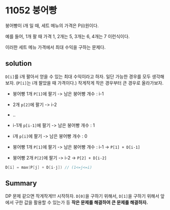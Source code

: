 # 11052 붕어빵

붕어빵이 i개 일 때, 세트 메뉴의 가격은 P(i)원이다.

예를 들어, 1개 팔 때 가격 1, 2개는 5, 3개는 6, 4개는 7 이런식이다.

이러한 세트 메뉴 가격에서 최대 수익을 구하는 문제다.

## solution

`D[i]`를 i개 팔아서 얻을 수 있는 최대 수익이라고 하자.
일단 가능한 경우를 모두 생각해보자. (`P[i]`는 i개 팔았을 때 가격이다.)
작게작게 작은 경우부터 큰 경우로 올라가보자.


- 붕어빵 1개 `P[1]`에 팔기 -> 남은 붕어빵 개수 : i-1
- 2개 `p[2]`에 팔기 -> i-2
- ..
- i-1개 `p[i-1]`에 팔기 -> 남은 붕어빵 개수 : 1
- i개 `p[i]`에 팔기 -> 남은 붕어빵 개수 : 0

- 붕어빵 1개 `P[1]`에 팔기 -> 남은 붕어빵 개수 : i-1 -> `P[1] + D[i-1]`
- 붕어빵 2개 `P[2]`에 팔기 -> i-2 -> `P[2] + D[i-2]`

```C
D[i] = max(P[j] + D[i-j]) // (1<=j<=i)
```


## Summary

DP 문제 같으면 작게작게!!! 시작하자.
`D[0]`을 구하기 위해서, `D[1]`을 구하기 위해서 앞에서 구한 값을 활용할 수 있는가 등 **작은 문제를 해결하여 큰 문제를 해결하자.**
